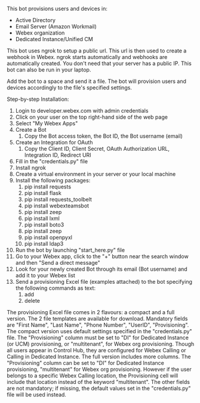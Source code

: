 This bot provisions users and devices in:
- Active Directory
- Email Server (Amazon Workmail)
- Webex organization
- Dedicated Instance/Unified CM

This bot uses ngrok to setup a public url. This url is then used to create a webhook in Webex. ngrok starts automatically and webhooks are automatically created.
You don't need that your server has a public IP. This bot can also be run in your laptop.

Add the bot to a space and send it a file. The bot will provision users and devices accordingly to the file's specified settings.

Step-by-step Installation:
1. Login to developer.webex.com with admin credentials
2. Click on your user on the top right-hand side of the web page
3. Select "My Webex Apps"
4. Create a Bot
   1. Copy the Bot access token, the Bot ID, the Bot username (email)
5. Create an Integration for OAuth
   1. Copy the Client ID, Client Secret, OAuth Authorization URL, Integration ID, Redirect URI
6. Fill in the "credentials.py" file
7. Install ngrok
8. Create a virtual environment in your server or your local machine
9. Install the following packages:
   1. pip install requests 
   2. pip install flask 
   3. pip install requests_toolbelt 
   4. pip install webexteamsbot 
   5. pip install zeep 
   6. pip install lxml 
   7. pip install boto3 
   8. pip install zeep 
   9. pip install openpyxl 
   10. pip install ldap3
10. Run the bot by launching "start_here.py" file
11. Go to your Webex app, click to the "+" button near the search window and then "Send a direct message"
12. Look for your newly created Bot through its email (Bot username) and add it to your Webex list
13. Send a provisioning Excel file (examples attached) to the bot specifying the following commands as text:
    1. add
    2. delete

The provisioning Excel file comes in 2 flavours: a compact and a full version. The 2 file templates are available for download. Mandatory fields are "First Name", "Last Name", "Phone Number", "UserID", "Provisioning". The compact version uses default settings specified in the "credentials.py" file. The "Provisioning" column must be set to "DI" for Dedicated Instance (or UCM) provisioning, or "multitenant", for Webex org provisioning. Though all users appear in Control Hub, they are configured for Webex Calling or Calling in Dedicated Instance.
The full version includes more columns. The "Provisioning" column can be set to "DI" for Dedicated Instance provisioning, "multitenant" for Webex org provisioning. However if the user belongs to a specific Webex Calling location, the Provisioning cell will include that location instead of the keyword "multitenant". The other fields are not mandatory; if missing, the default values set in the "credentials.py" file will be used instead.
    